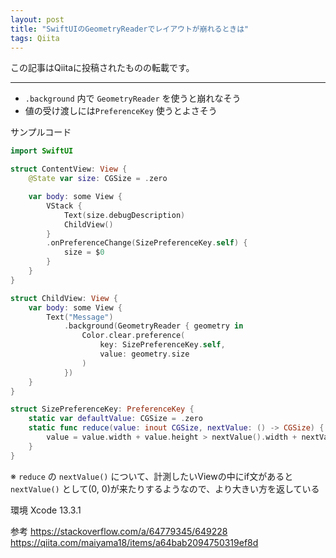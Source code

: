 ```yaml
---
layout: post
title: "SwiftUIのGeometryReaderでレイアウトが崩れるときは"
tags: Qiita
---
```

この記事はQiitaに投稿されたものの転載です。

---

- `.background` 内で `GeometryReader` を使うと崩れなそう
- 値の受け渡しには`PreferenceKey` 使うとよさそう

サンプルコード
```swift
import SwiftUI

struct ContentView: View {
    @State var size: CGSize = .zero

    var body: some View {
        VStack {
            Text(size.debugDescription)
            ChildView()
        }
        .onPreferenceChange(SizePreferenceKey.self) {
            size = $0
        }
    }
}

struct ChildView: View {
    var body: some View {
        Text("Message")
            .background(GeometryReader { geometry in
                Color.clear.preference(
                    key: SizePreferenceKey.self,
                    value: geometry.size
                )
            })
    }
}

struct SizePreferenceKey: PreferenceKey {
    static var defaultValue: CGSize = .zero
    static func reduce(value: inout CGSize, nextValue: () -> CGSize) {
        value = value.width + value.height > nextValue().width + nextValue().height ? value : nextValue()
    }
}
```
※ `reduce` の `nextValue()` について、計測したいViewの中にif文があると `nextValue()` として(0, 0)が来たりするようなので、より大きい方を返している

環境
Xcode 13.3.1

参考
https://stackoverflow.com/a/64779345/649228
https://qiita.com/maiyama18/items/a64bab2094750319ef8d
